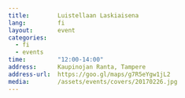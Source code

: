 ```yaml
---
title:        Luistellaan Laskiaisena
lang:         fi
layout:       event
categories:
  - fi
  - events
time:         "12:00-14:00"
address:      Kaupinojan Ranta, Tampere
address-url:  https://goo.gl/maps/g7R5eYgw1jL2
media:        /assets/events/covers/20170226.jpg
---
```

